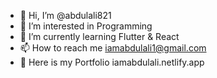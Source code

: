 - 👋 Hi, I’m @abdulali821
- 👀 I’m interested in Programming
- 🌱 I’m currently learning Flutter & React
- 📫 How to reach me iamabdulali1@gmail.com
- 💼 Here is my Portfolio iamabdulali.netlify.app

<!---
abdulali821/abdulali821 is a ✨ special ✨ repository because its `README.md` (this file) appears on your GitHub profile.
You can click the Preview link to take a look at your changes.
--->
